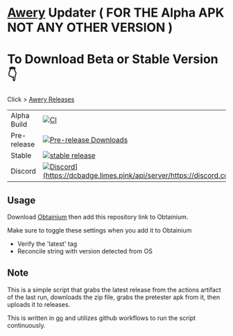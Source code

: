 # [Awery](https://github.com/MrBoomDeveloper/Awery) Updater ( FOR THE Alpha APK NOT ANY OTHER VERSION )

# To Download Beta or Stable Version 👇

Click > [Awery Releases](https://github.com/MrBoomDeveloper/Awery/releases)

<div>
  <table>
    <tr>
      <td>Alpha Build</td>
      <td><a href="https://github.com/MrBoomDeveloper/Awery/actions/workflows/publish_alpha.yml"><img src="https://img.shields.io/github/actions/workflow/status/MrBoomDeveloper/Awery/Build.yml?label=Alpha+Build&style=for-the-badge" alt="CI"></a></td>
    </tr>
    <tr>
      <td>Pre-release</td>
      <td><a href="https://github.com/MrBoomDeveloper/Awery/releases/pre-release"><img src="https://img.shields.io/github/downloads/MrBoomDeveloper/Awery/total?style=for-the-badge" alt="Pre-release Downloads" alt="pre-release build"></a></td>
    </tr>
    <tr>
      <td>Stable</td>
      <td><a href="https://github.com/MrBoomDeveloper/Awery/releases/latest"><img src="https://img.shields.io/github/release/MrBoomDeveloper/Awery.svg?maxAge=3600&label=download&style=for-the-badge" alt="stable release"></a></td>
    </tr>
    <tr>
      <td>Discord</td>
      <td><a href="https://discord.com/invite/yspVzD4Kbm"><img src="[https://img.shields.io/discord/1255770492049162240?label=discord&labelColor=7289da&color=2c2f33&style=for-the-badge" alt="Discord](https://dcbadge.limes.pink/api/server/https://discord.com/invite/yspVzD4Kbm" alt="Discord Server")"></a></td>
    </tr>
  </table>
</div>

## Usage

Download [Obtainium](https://github.com/ImranR98/Obtainium) then add this repository link to Obtainium.

Make sure to toggle these settings when you add it to Obtainium
- Verify the 'latest' tag
- Reconcile string with version detected from OS

## Note
This is a simple script that grabs the latest release from the actions artifact of the last run, downloads the zip file, grabs the pretester apk from it, then uploads it to releases.

This is written in [go](https://go.dev/) and utilizes github workflows to run the script continuously.
